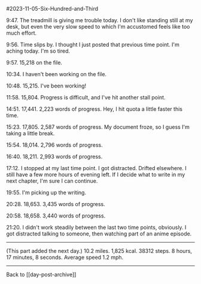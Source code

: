 #2023-11-05-Six-Hundred-and-Third

9:47.  The treadmill is giving me trouble today.  I don't like standing still at my desk, but even the very slow speed to which I'm accustomed feels like too much effort.

9:56.  Time slips by.  I thought I just posted that previous time point.  I'm aching today.  I'm so tired.

9:57.  15,218 on the file.

10:34.  I haven't been working on the file.

10:48.  15,215.  I've been working!

11:58.  15,804.  Progress is difficult, and I've hit another stall point.

14:51.  17,441.  2,223 words of progress.  Hey, I hit quota a little faster this time.

15:23.  17,805.  2,587 words of progress.  My document froze, so I guess I'm taking a little break.

15:54.  18,014.  2,796 words of progress.

16:40.  18,211.  2,993 words of progress.

17:12.  I stopped at my last time point.  I got distracted.  Drifted elsewhere.  I still have a few more hours of evening left.  If I decide what to write in my next chapter, I'm sure I can continue.

19:55.  I'm picking up the writing.

20:28.  18,653.  3,435 words of progress.

20:58.  18,658.  3,440 words of progress.

21:20.  I didn't work steadily between the last two time points, obviously.  I got distracted talking to someone, then watching part of an anime episode.

---
(This part added the next day.)  10.2 miles.  1,825 kcal.  38312 steps.  8 hours, 17 minutes, 8 seconds.  Average speed 1.2 mph.

---
Back to [[day-post-archive]]